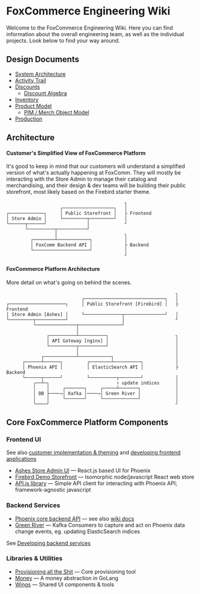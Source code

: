 # FoxCommerce Engineering Wiki

Welcome to the FoxCommerce Engineering Wiki. Here you can find information about the overall engineering team, as well as the individual projects. Look below to find your way around.

## Design Documents

* [System Architecture](design/architecture)
* [Activity Trail](design/activity-trail)
* [Discounts](design/discounts)
  * [Discount Algebra](design/discounts/discount_algebra.md)
* [Inventory](design/inventory)
* [Product Model](design/product)
  * [PIM / Merch Object Model](design/objects)
* [Production](design/production)

## Architecture

#### Customer's Simplified View of FoxCommerce Platform

It's good to keep in mind that our customers will understand a simplified version of what's actually happening at FoxComm. They will mostly be interacting with the Store Admin to manage their catalog and merchandising, and their design & dev teams will be building their public storefront, most likely based on the Firebird starter theme.

```
                                            ╮
                    ┌───────────────────┐   │
┌─────────────┐     │ Public Storefront │   ├ Frontend
│ Store Admin │     └─────────┬─────────┘   │
└──────┬──────┘               │             ╯
       └──────────┬───────────┘
                  │                         ╮
         ┌────────┴────────────┐            │
         │ FoxComm Backend API │            ├ Backend
         └─────────────────────┘            │
                                            ╯
```


#### FoxCommerce Platform Architecture

More detail on what's going on behind the scenes.

```
                                                               ╮
                            ┌──────────────────────────────┐   │
┌─────────────────────┐     │ Public Storefront [Firebird] │   ├ Frontend
│ Store Admin [Ashes] │     └──────────────┬───────────────┘   │
└─────────┬───────────┘                    │                   ╯
          └───────────────┬────────────────┘
                          │
               ┌──────────┴──────────┐                         ╮
               │ API Gateway [nginx] │                         │
               └──────────┬──────────┘                         │
                          │                                    │
             ┌────────────┴────────────┐                       │
      ┌──────┴──────┐         ┌────────┴──────────┐            │
      │ Phoenix API │         │ ElasticSearch API │            ├ Backend
      └──────┬──────┘         └──────────┬────────┘            │
          ╭──┴─╮                         ↑ update indices      │
          │    │     ┌───────┐     ┌─────┴───────┐             │
          │ DB ├────→│ Kafka │────→│ Green River │             │
          │    │     └───────┘     └─────────────┘             │
          ╰────╯                                               ╯
```



## Core FoxCommerce Platform Components

### Frontend UI

See also [customer implementation & theming](customer-implementation/theming.md) and [developing frontend applications](development/setup.md#developing-frontend-applications)

* [Ashes Store Admin UI](https://github.com/FoxComm/Ashes) — React.js based UI for Phoenix
* [Firebird Demo Storefront](https://github.com/FoxComm/firebird) — Isomorphic node/javascript React web store
* [API.js library](https://github.com/FoxComm/api-js) — Simple API client for interacting with Phoenix API; framework-agnostic javascript


### Backend Services

* [Phoenix core backend API](https://github.com/FoxComm/phoenix-scala) — see also [wiki docs](phoenix/README.md)
* [Green River](https://github.com/FoxComm/green-river) — Kafka Consumers to capture and act on Phoenix data change events, eg. updating ElasticSearch indices

See [Developing backend services](development/setup.md#developing-backend-applications)


### Libraries & Utilities

* [Provisioning all the Shit](https://github.com/FoxComm/prov-shit) — Core provisioning tool
* [Money](https://github.com/FoxComm/money) — A money abstraction in GoLang
* [Wings](https://github.com/FoxComm/wings) — Shared UI components & tools
